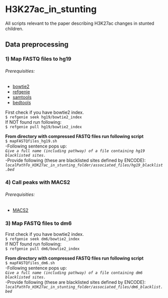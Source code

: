 # H3K27ac_in_stunting
All scripts relevant to the paper describing H3K27ac changes in stunted children.

## Data preprocessing
### 1) Map FASTQ files to hg19
###### Prerequisities:
+ [bowtie2](http://bowtie-bio.sourceforge.net/bowtie2/index.shtml)
+ [refgenie](http://refgenie.databio.org/en/latest/)
+ [samtools](http://www.htslib.org/)
+ [bedtools](https://bedtools.readthedocs.io/en/latest/index.html)

First check if you have bowtie2 index.\
`$ refgenie seek hg19/bowtie2_index`\
If NOT found run following: \
`$ refgenie pull hg19/bowtie2_index` 

**From directory with compressed FASTQ files run following script**\
`$ mapFASTQfiles_hg19.sh `\
-Following sentence pops up:\
*`Give a full name (including pathway) of a file containing hg19 blacklisted sites.`*\
-Provide following (these are blacklisted sites defined by ENCODE):\
*`localPathTo_H3K27ac_in_stunting_folder/associated_files/hg19_blacklist.bed`*

### 4) Call peaks with MACS2
###### Prerequisities:
+ [MACS2](https://anaconda.org/bioconda/macs2)

### 3) Map FASTQ files to dm6
First check if you have bowtie2 index.\
`$ refgenie seek dm6/bowtie2_index`\
If NOT found run following: \
`$ refgenie pull dm6/bowtie2_index` 

**From directory with compressed FASTQ files run following script**\
`$ mapFASTQfiles_dm6.sh `\
-Following sentence pops up:\
*`Give a full name (including pathway) of a file containing dm6 blacklisted sites.`*\
-Provide following (these are blacklisted sites defined by ENCODE):\
*`localPathTo_H3K27ac_in_stunting_folder/associated_files/dm6_blacklist.bed`*
